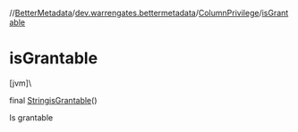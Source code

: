 //[BetterMetadata](../../../index.md)/[dev.warrengates.bettermetadata](../index.md)/[ColumnPrivilege](index.md)/[isGrantable](is-grantable.md)

# isGrantable

[jvm]\

final [String](https://docs.oracle.com/javase/8/docs/api/java/lang/String.html)[isGrantable](is-grantable.md)()

Is grantable
